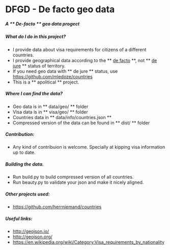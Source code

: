 DFGD - De facto geo data
==============

##### A ** De-facto ** geo data progect

##### What do I do in this project?
* I provide data about visa requirements for citizens of a different countries.
* I provide geographical data according to the ** [de facto](https://en.wikipedia.org/wiki/De_facto) **, not ** [de jure](https://en.wikipedia.org/wiki/De_jure) ** status of territory.
* If you need geo data with ** de jure ** status, use https://github.com/mledoze/countries
* This is a ** apolitical ** project.

##### Where I can find the data?
* Geo data is in ** data/geo/ ** folder
* Visa data is in ** visa/geo/ ** folder
* Countries data in ** data/info/countries.json **
* Compressed version of the data can be found in ** dist/ ** folder

##### Contribution: 
* Any kind of contribuion is welcome. Specially at kipping visa information up to date.

##### Building the data.
* Run build.py to build compressed version of all countries.
* Run beauty.py to validate your json and make it nicely aligned.

##### Other projects used:
* https://github.com/herrniemand/countries

##### Useful links:
* http://geojson.io/
* http://geojson.org/
* https://en.wikipedia.org/wiki/Category:Visa_requirements_by_nationality